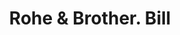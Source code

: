 ---
doi: 10.7916/D88W4RDG
date_other: '1890'
date_other_textual: 1890-1899
form: printed ephemera
genre:
- Invoices
name:
- Rohe & Brother
object_in_context_url: https://biggert.cul.columbia.edu/items/view/ave_biggert_01111
subject_hierarchical_geographic:
- New York, New York, United States
subject_name:
- Rohe & Brother
title: Rohe & Brother. Bill
sort_title: Rohe & Brother. Bill
call_number: ave_biggert_01111
coordinates:
- 40.71277777777778,-74.00583333333333
pid: ave_biggert_01111
identifiers: ave_biggert_01111
permalink: /biggert/ave_biggert_01111/
layout: iiif-image-page
---